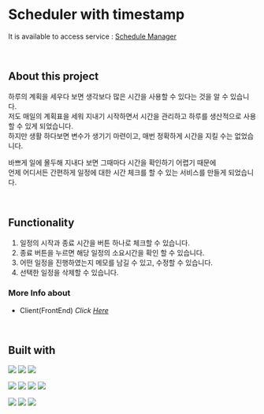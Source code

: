 # Scheduler with timestamp
It is available to access service : [Schedule Manager](http://35.230.6.124)

<br>

## About this project

하루의 계획을 세우다 보면 생각보다 많은 시간을 사용할 수 있다는 것을 알 수 있습니다.   
저도 매일의 계획표을 세워 지내기 시작하면서 시간을 관리하고 하루를 생산적으로 사용할 수 있게 되었습니다.   
하지만 생활 하다보면 변수가 생기기 마련이고, 매번 정확하게 시간을 지킬 수는 없었습니다.   

바쁘게 일에 몰두해 지내다 보면 그때마다 시간을 확인하기 어렵기 때문에   
언제 어디서든 간편하게 일정에 대한 시간 체크를 할 수 있는 서비스를 만들게 되었습니다.   

<br>
  
## Functionality

1. 일정의 시작과 종료 시간을 버튼 하나로 체크할 수 있습니다.
2. 종료 버튼을 누르면 해당 일정의 소요시간을 확인 할 수 있습니다.
3. 어떤 일정을 진행하였는지 메모를 남길 수 있고, 수정할 수 있습니다.
4. 선택한 일정을 삭제할 수 있습니다.    


### More Info about
- Client(FrontEnd) _Click [Here](https://github.com/jayespace/scheduler-with-timestamp/blob/main/client/README.md)_  

<br>

## Built with

<p>
  <img src="https://img.shields.io/badge/React-black?style=for-the-badge&logo=react&logoColor=61DAFB"/>
  <img src="https://img.shields.io/badge/Javascript-F7DF1E?style=for-the-badge&logo=javascript&logoColor=black"/>
  <img src="https://img.shields.io/badge/styled component-DB7093?style=for-the-badge&logo=styledcomponents&logoColor=white"/>
</p>
<p>
  <img src="https://img.shields.io/badge/Go-00ADD8?style=for-the-badge&logo=go&logoColor=black"/>
  <img src="https://img.shields.io/badge/Gin-13448F?style=for-the-badge&logo=&logoColor=black"/>
  <img src="https://img.shields.io/badge/gorm-26689A?style=for-the-badge&logo=&logoColor=white"/>
  <img src="https://img.shields.io/badge/postgresql-4169E1?style=for-the-badge&logo=postgresql&logoColor=white"/>
</p>
<p>
   <img src="https://img.shields.io/badge/google compute engine-4285F4?style=for-the-badge&logo=googlecloud&logoColor=white"/>
   <img src="https://img.shields.io/badge/nginx-009639?style=for-the-badge&logo=nginx&logoColor=white"/>
   <img src="https://img.shields.io/badge/docker-2496ED?style=for-the-badge&logo=docker&logoColor=white"/>

</p>
